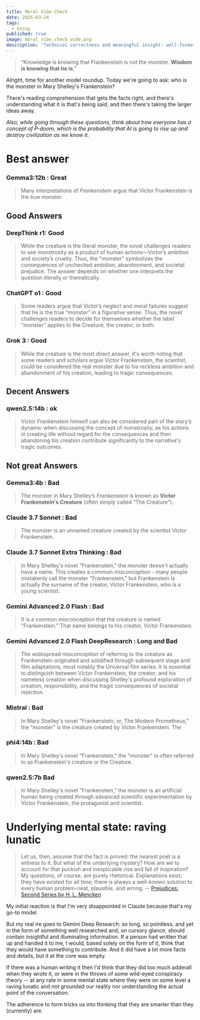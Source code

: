 ```yaml
---
title: Moral Vibe Check
date: 2025-03-24
tags:
  - essay
published: true
image: moral_vibe_check_wide.png
description: 'Technical correctness and meaningful insight: well-formatted, detailed AI responses can mask a fundamental lack of understanding—a "raving lunatic" hidden behind impressive form.  Maybe P-doom is less about malice and more of making us intellectually poorer by substituting form for substance, facts for understanding, and technical accuracy for wisdom.'
---
```

> “Knowledge is knowing that Frankenstein is not the monster. **Wisdom is knowing that he is**.”

Alright, time for another model roundup. Today we're going to ask: who is the monster in Mary Shelley's Frankenstein?

There's reading comprehension that gets the facts right, and there's understanding what it is that's being said, and then there's taking the larger ideas away.

*Also, while going through these questions, think about how everyone has a concept of P-doom, which is the probability that AI is going to rise up and destroy civilization as we know it.*

# Best answer
### Gemma3:12b : Great

> Many interpretations of *Frankenstein* argue that Victor Frankenstein is the true monster.
## Good Answers
### DeepThink r1: Good

>While the creature is the literal monster, the novel challenges readers to see monstrosity as a product of human actions—Victor’s ambition and society’s cruelty. Thus, the "monster" symbolizes the consequences of unchecked ambition, abandonment, and societal prejudice. The answer depends on whether one interprets the question literally or thematically.
### ChatGPT o1 : Good

> Some readers argue that Victor’s neglect and moral failures suggest that he is the true “monster” in a figurative sense. Thus, the novel challenges readers to decide for themselves whether the label “monster” applies to the Creature, the creator, or both.

### Grok 3 : Good

> While the creature is the most direct answer, it's worth noting that some readers and scholars argue Victor Frankenstein, the scientist, could be considered the real monster due to his reckless ambition and abandonment of his creation, leading to tragic consequences.
## Decent Answers
### qwen2.5:14b : ok

> Victor Frankenstein himself can also be considered part of the story’s dynamic when discussing the concept of monstrosity, as his actions in creating life without regard for the consequences and then abandoning his creation contribute significantly to the narrative's tragic outcomes.

## Not great Answers
### Gemma3:4b : Bad

> The monster in Mary Shelley’s *Frankenstein* is known as **Victor Frankenstein's Creature** (often simply called “The Creature”). 
### Claude 3.7 Sonnet : Bad

> The monster is an unnamed creature created by the scientist Victor Frankenstein.

### Claude 3.7 Sonnet Extra Thinking : Bad

> In Mary Shelley's novel "Frankenstein," the monster doesn't actually have a name. This creates a common misconception - many people mistakenly call the monster "Frankenstein," but Frankenstein is actually the surname of the creator, Victor Frankenstein, who is a young scientist.

### Gemini Advanced 2.0 Flash : Bad

> It is a common misconception that the creature is named "Frankenstein." That name belongs to his creator, Victor Frankenstein.

### Gemini Advanced 2.0 Flash DeepResearch : Long and Bad

> The widespread misconception of referring to the creature as Frankenstein originated and solidified through subsequent stage and film adaptations, most notably the Universal film series. It is essential to distinguish between Victor Frankenstein, the creator, and his nameless creation when discussing Shelley's profound exploration of creation, responsibility, and the tragic consequences of societal rejection.
### Mistral : Bad

> In Mary Shelley's novel "Frankenstein; or, The Modern Prometheus," the "monster" is the creature created by Victor Frankenstein. The

### phi4:14b : Bad

> In Mary Shelley's novel "Frankenstein," the "monster" is often referred to as Frankenstein's creature or the Creature.

### qwen2.5:7b Bad

> In Mary Shelley's novel "Frankenstein," the monster is an artificial human being created through advanced scientific experimentation by Victor Frankenstein, the protagonist and scientist.

# Underlying mental state: raving lunatic

> Let us, then, assume that the fact is proved: the nearest poet is a witness to it. But what of the underlying mystery? How are we to account for that puckish and inexplicable rise and fall of inspiration? My questions, of course, are purely rhetorical. Explanations exist; they have existed for all time; there is always a well-known solution to every human problem-neat, plausible, and wrong.
> -- [Prejudices: Second Series by H. L. Mencken](https://books.googleusercontent.com/books/content?req=AKW5QadItQOJxsgrT-lVbqcrgNZkladEEWt82dcpkpoo2UC1CdGlnmjGN3z8isLODDTuFM_5z6K-w7CI0lMScfbqMB5e7tGQoSsUOa5mt0mnDDMr7B2CHYo-X0wLdv2zidtIiEEq_6SWr_JNXMw9McExiYfemJongNEeumUwDRSA6sScikN9TD0Mrp77YlB-_3QQoiMuuqYHxNTuMaxdCS7shdhG70EF7m5yPHPhZAzqi0RNr1HmOuGbZxdaoamrRFIqxWDPtIHVtsMr9M0I0_inWpAdoIXBTw) 

My initial reaction is that I'm very disappointed in Claude because that's my go-to model. 

But my real ire goes to Gemini Deep Research: so long, so pointless, and yet in the form of something well researched and, on cursory glance, should contain insightful and illuminating information.  If a person had written that up and handed it to me, I would, based solely on the form of it, think that they would have something to contribute.  And it did have a lot more facts and details, but it at the core was empty.

If there was a human writing it then I'd think that they did too much adderall when they wrote it, or were in the throws of some wild-eyed conspiracy theory -- at any rate in some mental state where they were on some level a raving lunatic and not grounded our reality nor understanding the actual point of the conversation.

The adherence to form tricks us into thinking that they are smarter than they (currently) are.